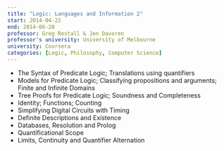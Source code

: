 ```yaml
---
title: "Logic: Languages and Information 2"
start: 2014-04-22
end: 2014-06-20
professor: Greg Restall & Jen Davoren
professor's university: University of Melbourne
university: Coursera
categories: [Logic, Philosophy, Computer Science]
---
```

- The Syntax of Predicate Logic; Translations using quantifiers
- Models for Predicate Logic; Classifying propositions and arguments; Finite
  and Infinite Domains
- Tree Proofs for Predicate Logic; Soundness and Completeness
- Identity; Functions; Counting
- Simplifying Digital Circuits with Timing
- Definite Descriptions and Existence
- Databases, Resolution and Prolog
- Quantificational Scope
- Limits, Continuity and Quantifier Alternation
